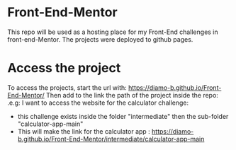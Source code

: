# Front-End-Mentor
This repo will be used as a hosting place for my Front-End challenges in front-end-Mentor.
The projects were deployed to github pages.
# Access the project
To access the projects, start the url with: 
https://diamo-b.github.io/Front-End-Mentor/
Then add to the link the path of the project inside the repo:
.e.g: I want to access the website for the calculator challenge:
  + this challenge exists inside the folder "intermediate" then the sub-folder "calculator-app-main"
  + This will make the link for the calculator app : https://diamo-b.github.io/Front-End-Mentor/intermediate/calculator-app-main
